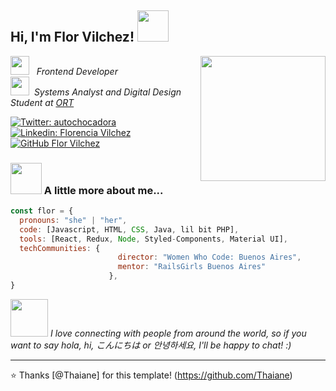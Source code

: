<h2> Hi, I'm Flor Vilchez! <img src="https://media.giphy.com/media/kuWN0iF9BLQKk/giphy.gif" width="50"></h2>
<img align='right' src="https://media.giphy.com/media/yyVph7ANKftIs/giphy.gif" width="200">
<p><img src="https://media.giphy.com/media/QYYrNBY2BiPXqahhwE/giphy.gif" width="30">&nbsp;&nbsp;&nbsp;<em>Frontend Developer</br><img src="https://media.giphy.com/media/5WNhxOEzGbTKo/giphy.gif" width="30">&nbsp;&nbsp;Systems Analyst and Digital Design Student at <a href="https://www.ort.edu.ar/">ORT</a>
</em></p>

[![Twitter: autochocadora](https://img.shields.io/twitter/follow/autochocadora?style=social)](https://twitter.com/autochocadora)
[![Linkedin: Florencia Vilchez](https://img.shields.io/badge/-FlorenciaVilchez-blue?style=flat-square&logo=Linkedin&logoColor=white&link=https://www.linkedin.com/in/florencia-vilchez/)](https://www.linkedin.com/in/florencia-vilchez/)
[![GitHub Flor Vilchez](https://img.shields.io/github/followers/thaiane?label=follow&style=social)](https://github.com/fmuriel)

### <img src="https://media.giphy.com/media/Q8PQ1KuarrYucCMVTJ/giphy.gif" width="50"> A little more about me...

```javascript
const flor = {
  pronouns: "she" | "her",
  code: [Javascript, HTML, CSS, Java, lil bit PHP],
  tools: [React, Redux, Node, Styled-Components, Material UI],
  techCommunities: {
                        director: "Women Who Code: Buenos Aires",
                        mentor: "RailsGirls Buenos Aires"
                      },
}
```

<img src="https://media.giphy.com/media/l1asFrJgxLoaqd1ysy/giphy.gif" width="60"> <em>I love connecting with people from around the world, so if you want to say hola, hi, こんにちは or 안녕하세요, I'll be happy to chat!</b> :)</em>

---

⭐️ Thanks [@Thaiane] for this template! (https://github.com/Thaiane)
